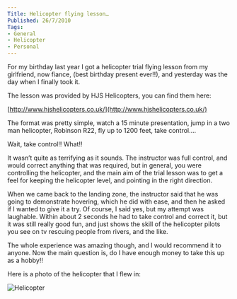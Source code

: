 ```yaml
---
Title: Helicopter flying lesson…
Published: 26/7/2010
Tags:
- General
- Helicopter
- Personal
---
```


For my birthday last year I got a helicopter trial flying lesson from my girlfriend, now fiance, (best birthday present ever!!), and yesterday was the day when I finally took it.

The lesson was provided by HJS Helicopters, you can find them here:

[http://www.hjshelicopters.co.uk/](http://www.hjshelicopters.co.uk/)

The format was pretty simple, watch a 15 minute presentation, jump in a two man helicopter, Robinson R22, fly up to 1200 feet, take control….

Wait, take control!! What!!

It wasn’t quite as terrifying as it sounds. The instructor was full control, and would correct anything that was required, but in general, you were controlling the helicopter, and the main aim of the trial lesson was to get a feel for keeping the helicopter level, and pointing in the right direction.

When we came back to the landing zone, the instructor said that he was going to demonstrate hovering, which he did with ease, and then he asked if I wanted to give it a try. Of course, I said yes, but my attempt was laughable. Within about 2 seconds he had to take control and correct it, but it was still really good fun, and just shows the skill of the helicopter pilots you see on tv rescuing people from rivers, and the like.

The whole experience was amazing though, and I would recommend it to anyone. Now the main question is, do I have enough money to take this up as a hobby!!

Here is a photo of the helicopter that I flew in:

![Helicopter](https://gep13wpstorage.blob.core.windows.net/gep13/2010/7/26/c9666e2e-5baf-4264-baba-4f79d895f72a.jpg)